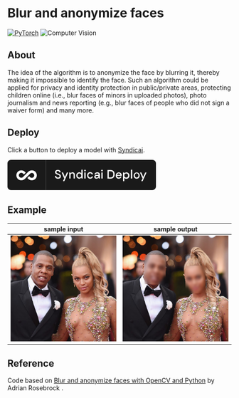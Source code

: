 # Blur and anonymize faces
[![PyTorch](https://img.shields.io/badge/Framework-PyTorch-79FFE1)](https://pytorch.org)
![Computer Vision](https://img.shields.io/badge/Type-Computer%20Vision-79FFE1)

## About
The idea of the algorithm is to anonymize the face by blurring it, thereby making it impossible to identify the face. Such an algorithm could be applied for privacy and identity protection in public/private areas, protecting children online (i.e., blur faces of minors in uploaded photos), photo journalism and news reporting (e.g., blur faces of people who did not sign a waiver form) and many more.

## Deploy
Click a button to deploy a model with [Syndicai](https://syndicai.co).

[![Syndicai-Deploy](https://raw.githubusercontent.com/syndicai/brand/main/button/deploy.svg)](https://app.syndicai.co/newModel?repository=https://github.com/syndicai/models/tree/master/opencv/face_blurring)


## Example
| sample input | sample output |
| --- | --- |
| <img src="sample_data/input.jpg" width="410"> | <img src="sample_data/output.png" width="410"> |


## Reference
Code based on [Blur and anonymize faces with OpenCV and Python](https://www.pyimagesearch.com/2020/04/06/blur-and-anonymize-faces-with-opencv-and-python/) by Adrian Rosebrock .



